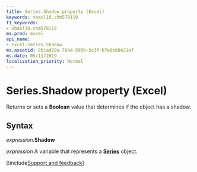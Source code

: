 ```yaml
---
title: Series.Shadow property (Excel)
keywords: vbaxl10.chm578119
f1_keywords:
- vbaxl10.chm578119
ms.prod: excel
api_name:
- Excel.Series.Shadow
ms.assetid: 8b1ad20a-764d-595b-5c3f-b7e6b68421a7
ms.date: 05/11/2019
localization_priority: Normal
---
```



# Series.Shadow property (Excel)

Returns or sets a **Boolean** value that determines if the object has a shadow.


## Syntax

_expression_.**Shadow**

_expression_ A variable that represents a **[Series](Excel.Series(object).md)** object.




[!include[Support and feedback](~/includes/feedback-boilerplate.md)]